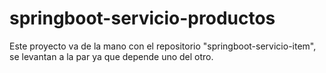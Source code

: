 ﻿# springboot-servicio-productos

 Este proyecto va de la mano con el repositorio "springboot-servicio-item", se levantan a la par ya que depende uno del otro.
